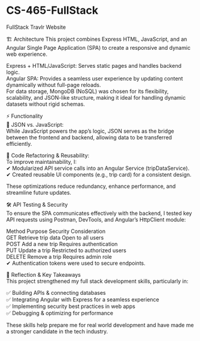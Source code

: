# CS-465-FullStack
FullStack Travlr Website

🏗️ Architecture
This project combines Express HTML, JavaScript, and an Angular Single Page Application (SPA) to create a responsive and dynamic web experience.  

Express + HTML/JavaScript: Serves static pages and handles backend logic.  
Angular SPA: Provides a seamless user experience by updating content dynamically without full-page reloads.  
For data storage, MongoDB (NoSQL) was chosen for its flexibility, scalability, and JSON-like structure, making it ideal for handling dynamic datasets without rigid schemas.  


⚡ Functionality  
🔹 JSON vs. JavaScript:  
While JavaScript powers the app’s logic, JSON serves as the bridge between the frontend and backend, allowing data to be transferred efficiently.  

🔹 Code Refactoring & Reusability:  
To improve maintainability, I:  
✔ Modularized API service calls into an Angular Service (tripDataService).  
✔ Created reusable UI components (e.g., trip card) for a consistent design.  

These optimizations reduce redundancy, enhance performance, and streamline future updates.  


🛠️ API Testing & Security  
To ensure the SPA communicates effectively with the backend, I tested key API requests using Postman, DevTools, and Angular’s HttpClient module:  

Method	Purpose	Security Consideration  
GET	Retrieve trip data	Open to all users  
POST	Add a new trip	Requires authentication  
PUT	Update a trip	Restricted to authorized users  
DELETE	Remove a trip	Requires admin role  
✔ Authentication tokens were used to secure endpoints.  


🎯 Reflection & Key Takeaways  
This project strengthened my full stack development skills, particularly in:  

✅ Building APIs & connecting databases  
✅ Integrating Angular with Express for a seamless experience  
✅ Implementing security best practices in web apps  
✅ Debugging & optimizing for performance  

These skills help prepare me for real world development and have made me a stronger candidate in the tech industry.  
